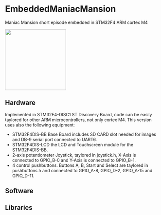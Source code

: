 # EmbeddedManiacMansion
Maniac Mansion short episode embedded in STM32F4 ARM cortex M4


<img src="https://user-images.githubusercontent.com/52652590/140904157-6aa87c4e-0616-43dc-8ff5-b5e148462daf.JPG" width="200">

## Hardware
Implemented in STM32F4-DISC1 ST Discovery Board, code can be easily taylored for other ARM microcontrollers, not only cortex M4. This version uses also the following equipment:

* STM32F4DIS-BB Base Board includes SD CARD slot needed for images and DB-9 serial port connected to UART6.
* STM32F4DIS-LCD the LCD and Touchscreen module for the STM32F4DIS-BB.
* 2-axis potentiometer Joystick, taylored in joystick.h, X-Axis is connected to GPIO_B-0 and Y-Axis is connected to GPIO_B-1.
* 4 control pushbuttons. Buttons A, B, Start and Select are taylored in pushbuttons.h and connected to GPIO_A-8, GPIO_D-2, GPIO_A-15 and GPIO_D-11.

## Software

## Libraries
